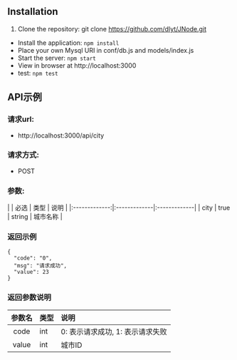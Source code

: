 ## Installation

1.  Clone the repository: git clone https://github.com/dlyt/JNode.git
*  Install the application: `npm install`
*  Place your own Mysql URI in conf/db.js and models/index.js
*  Start the server: `npm start`
*  View in browser at http://localhost:3000
*  test: `npm test`

## API示例

### 请求url:
* http://localhost:3000/api/city

### 请求方式:
* POST

### 参数:

| | 必选 | 类型 | 说明 |
|:-------------:|:-------------|:-------------|
| city | true | string | 城市名称 |

### 返回示例
```
{
  "code": "0",
  "msg": "请求成功",
  "value": 23
}
```

### 返回参数说明

| 参数名| 类型 | 说明 |
|:-------------:|:-------------|:-------------|
| code | int | 0: 表示请求成功, 1: 表示请求失败 |
| value | int | 城市ID |
